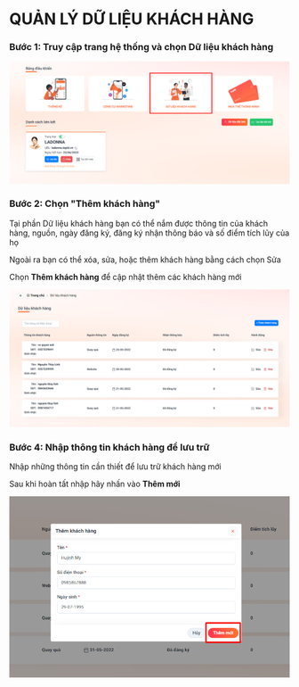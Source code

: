 # QUẢN LÝ DỮ LIỆU KHÁCH HÀNG

### Bước 1: Truy cập trang hệ thống và chọn Dữ liệu khách hàng

![](<.gitbook/assets/image (19).png>)

### Bước 2: Chọn "Thêm khách hàng"

Tại phần Dữ liệu khách hàng bạn có thể nắm được thông tin của khách hàng, nguồn, ngày đăng ký, đăng ký nhận thông báo và số điểm tích lũy của họ

Ngoài ra bạn có thể xóa, sửa, hoặc thêm khách hàng bằng cách chọn Sửa

Chọn **Thêm khách hàng** để cập nhật thêm các khách hàng mới

![](<.gitbook/assets/image (12) (1).png>)

### Bước 4: Nhập thông tin khách hàng để lưu trữ

Nhập những thông tin cần thiết để lưu trữ khách hàng mới

Sau khi hoàn tất nhập hãy nhấn vào **Thêm mới**

![](<.gitbook/assets/image (33).png>)

